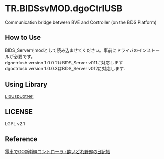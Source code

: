 # TR.BIDSsvMOD.dgoCtrlUSB
Communication bridge between BVE and Controller (on the BIDS Platform)

## How to Use
BIDS_Serverでmodとして読み込ませてください。事前にドライバのインストールが必要です。  
dgoctrlusb version 1.0.0.2はBIDS_Server v011に対応します.  
dgoctrlusb version 1.0.0.3はBIDS_Server v012に対応します.  

## Using Library
[LibUsbDotNet](https://sourceforge.net/projects/libusbdotnet/)

## LICENSE
LGPL v2.1

## Reference
[電車でGO新幹線コントローラ : 酔いどれ野郎の日記帳](http://www.mnw-i.net/blog/2013/02/go.html)
